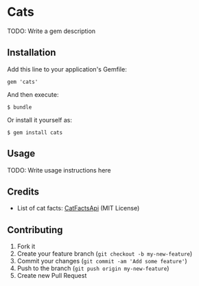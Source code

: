 # Cats

TODO: Write a gem description

## Installation

Add this line to your application's Gemfile:

    gem 'cats'

And then execute:

    $ bundle

Or install it yourself as:

    $ gem install cats

## Usage

TODO: Write usage instructions here

## Credits
- List of cat facts: [CatFactsApi](https://github.com/pieces029/CatFactsApi)
  (MIT License)

## Contributing

1. Fork it
2. Create your feature branch (`git checkout -b my-new-feature`)
3. Commit your changes (`git commit -am 'Add some feature'`)
4. Push to the branch (`git push origin my-new-feature`)
5. Create new Pull Request
